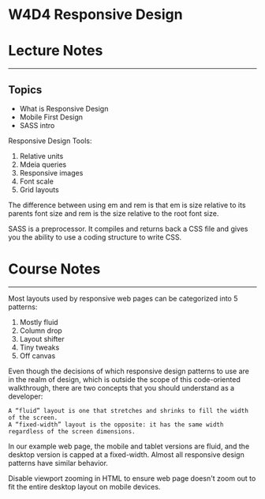 # W4D4 Responsive Design
# Lecture Notes
_________________
## Topics
- What is Responsive Design
- Mobile First Design
- SASS intro

Responsive Design Tools:
1. Relative units
2. Mdeia queries
3. Responsive images
4. Font scale
5. Grid layouts

The difference between using em and rem is that em is size relative to its parents font size and rem is the size relative to the root font size.

SASS is a preprocessor. It compiles and returns back a CSS file and gives you the ability to use a coding structure to write CSS.

# Course Notes
_________________
Most layouts used by responsive web pages can be categorized into 5 patterns:
1. Mostly fluid
2. Column drop
3. Layout shifter
4. Tiny tweaks
5. Off canvas

Even though the decisions of which responsive design patterns to use are in the realm of design, which is outside the scope of this code-oriented walkthrough, there are two concepts that you should understand as a developer:

    A “fluid” layout is one that stretches and shrinks to fill the width of the screen.
    A “fixed-width” layout is the opposite: it has the same width regardless of the screen dimensions.

In our example web page, the mobile and tablet versions are fluid, and the desktop version is capped at a fixed-width. Almost all responsive design patterns have similar behavior.

Disable viewport zooming in HTML to ensure web page doesn't zoom out to fit the entire desktop layout on mobile devices.